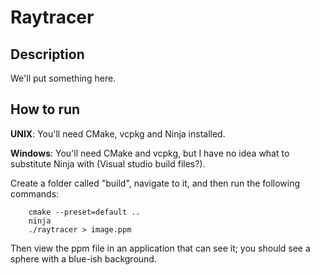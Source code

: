 # Raytracer

## Description

We'll put something here.

## How to run

**UNIX**: You'll need CMake, vcpkg and Ninja installed.

**Windows**: You'll need CMake and vcpkg, but I have no idea what to substitute Ninja with (Visual studio build files?).

Create a folder called "build", navigate to it, and then run the following commands:

```
    cmake --preset=default ..
    ninja
    ./raytracer > image.ppm
```

Then view the ppm file in an application that can see it; you should see a sphere with a blue-ish background.
